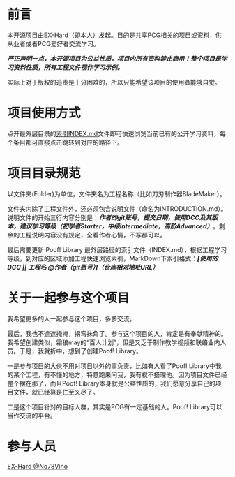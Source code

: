 # 前言
本开源项目由EX-Hard（即本人）发起。目的是共享PCG相关的项目或资料，供从业者或者PCG爱好者交流学习。

_**严正声明一点，本开源项目为公益性质，项目内所有资料禁止商用！整个项目是学习资料性质，所有工程文件视作学习示例。**_

实际上对于版权的追责是十分困难的，所以只能希望该项目的使用者能够自觉。
# 项目使用方式
点开最外层目录的[索引INDEX.md](./INDEX.md)文件即可快速浏览当前已有的公开学习资料，每个条目都可直接点击跳转到对应的路径下。
# 项目目录规范
以文件夹(Folder)为单位，文件夹名为工程名称（比如刀刃制作器BladeMaker）。

文件夹内除了工程文件外，还必须包含说明文件（命名为INTRODUCTION.md）。说明文件的开始三行内容分别是：_**作者的git账号，提交日期，使用DCC及其版本，建议学习等级（初学者Starter，中级Intermediate，高阶Advanced）**_。剩余的工程说明内容没有规定，全看作者心情，不写都可以。

最后需要更新 Poof! Library 最外层路径的索引文件（INDEX.md），根据工程学习等级，到对应的区域添加工程快速浏览索引，MarkDown下索引格式：_**[使用的DCC || 工程名  @作者（git账号）]（仓库相对地址URL）**_

# 关于一起参与这个项目
我希望更多的人一起参与这个项目，多多交流。

最后，我也不遮遮掩掩，拐弯抹角了。参与这个项目的人，肯定是有奉献精神的。我希望创建类似，霜狼may的“百人计划”，但是又乏于制作教学视频和联络业内人员。于是，我就折中，想到了创建Poof! Library。

一是参与项目的大伙不用对项目以外的事负责，比如有人看了Poof! Library中我的某个工程，有不懂的地方，特意跑来问我，我有权不搭理他。因为项目文件已经整个摆在那了，而且Poof! Library本身就是公益性质的，我们愿意分享自己的项目文件，就已经算是仁至义尽了。

二是这个项目针对的目标人群，其实是PCG有一定基础的人。Poof! Library可以当作交流的平台。

# 参与人员
[EX-Hard @No78Vino](https://github.com/No78Vino)
